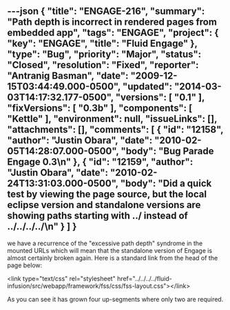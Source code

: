 ---json
{
  "title": "ENGAGE-216",
  "summary": "Path depth is incorrect in rendered pages from embedded app",
  "tags": "ENGAGE",
  "project": {
    "key": "ENGAGE",
    "title": "Fluid Engage"
  },
  "type": "Bug",
  "priority": "Major",
  "status": "Closed",
  "resolution": "Fixed",
  "reporter": "Antranig Basman",
  "date": "2009-12-15T03:44:49.000-0500",
  "updated": "2014-03-03T14:17:32.177-0500",
  "versions": [
    "0.1"
  ],
  "fixVersions": [
    "0.3b"
  ],
  "components": [
    "Kettle"
  ],
  "environment": null,
  "issueLinks": [],
  "attachments": [],
  "comments": [
    {
      "id": "12158",
      "author": "Justin Obara",
      "date": "2010-02-05T14:28:07.000-0500",
      "body": "Bug Parade Engage 0.3\n"
    },
    {
      "id": "12159",
      "author": "Justin Obara",
      "date": "2010-02-24T13:31:03.000-0500",
      "body": "Did a quick test by viewing the page source, but the local eclipse version and standalone versions are showing paths starting with ../ instead of ../../../../\n"
    }
  ]
}
---
we have a recurrence of the "excessive path depth" syndrome in the mounted URLs which will mean that the standalone version of Engage is almost certainly broken again. Here is a standard link from the head of the page below:

\<link type="text/css" rel="stylesheet" href="../../../../fluid-infusion/src/webapp/framework/fss/css/fss-layout.css">\</link>&#x20;

As you can see it has grown four up-segments where only two are required.&#x20;

        